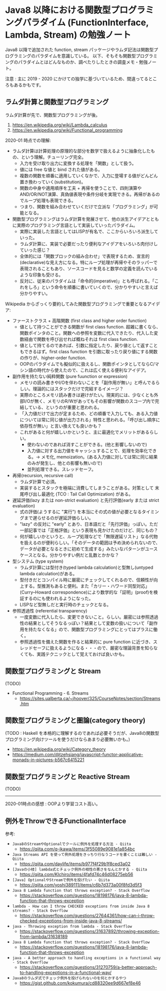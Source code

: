 # Java8 以降における関数型プログラミングパラダイム (FunctionInterface, Lambda, Stream) の勉強ノート

Java8 以降で追加された function, stream パッケージやラムダ記法は関数型プログラミングのパラダイムを意識している。
以下、そもそも関数型プログラミングのパラダイムとはどんなものか、調べたりしたときの調査メモ・勉強ノート。

注意 : 主に 2019 - 2020 にかけての独学に基づいているため、間違ってるところもあるかもです。

## ラムダ計算と関数型プログラミング

ラムダ計算が先で、関数型プログラミングが後。

1. https://en.wikipedia.org/wiki/Lambda_calculus
2. https://en.wikipedia.org/wiki/Functional_programming

2020-01 時点での理解:

- ラムダ計算は計算処理の原理的な部分を数学で扱えるように抽象化したもの、という理解。チューリング完全。
  - 入力を受け取り出力に変換する処理を「関数」として扱う。
  - 値には free な値と bind された値がある。
  - 複数の関数を順番に適用していくなかで、入力に登場する値がどんどん置き換わっていく(substitution)。
  - 関数の中身や適用順序を工夫 + 再帰を使うことで、四則演算やAND/OR/NOT演算、真偽値表現や条件分岐を実現できる。再帰があるのでループ処理も表現できる。
  - つまり、関数を組み合わせていくだけで立派な「プログラミング」が可能となる。
- 関数型プログラミングはラムダ計算を発展させて、他の派生アイデアとともに実際のプログラミング言語として実装していったパラダイム。
  - 実際に実装した言語としてはLISPが有名で、ここからいろいろ派生していった。
  - ラムダ計算に、実装で必要だったり便利なアイデアをいろいろ肉付けしていった感じ？
  - 全体的には「関数ブロックの組み合わせ」で表現するため、宣言的(declarative)な見え方になる。特にループ処理が再帰やそのラッパーで表現されることもあり、ソースコードを見ると数学の定義を読んでいるような印象も受ける。
  - 反対に、従来のパラダイムは「命令的(imperative)」とも呼ばれる。「これをしろ」という命令を順番に書いていくので、分かりやすいと言えば分かりやすい。

Wikipedia からざっくり要約してみた関数型プログラミングで重要となるアイデア:
- ファーストクラス + 高階関数 (first class and higher order function)
  - 値として持つことができる関数が first class function. 超雑に書くなら、関数ポインタのこと。関数への参照を変数に代入できたり、代入した変数経由で関数を呼び出せれば概ねそれは first class function.
  - 値として持てるのであれば、引数に指定したり、戻り値として返すこともできるはず。first class function を引数に取ったり戻り値にする関数の作りが、higher-order function.
  - OOPのパラダイムでも擬似的に扱えるし、関数ポインタとしてならC/マシン語の時代から使えたので、これは広く使える便利なアイデア。
- 副作用を持たない純粋関数 (pure fuunction or expression)
  - メモリの読み書きやI/Oを伴わないことを「副作用が無い」と呼んでるらしい。理論的にはスタックだけで完結するイメージ？
  - 実際のところメモリ読み書きは避けがたい。現実的には、少なくとも外部I/Oが無く、メモリのR/Wがあってもその影響が関数のスコープ内で完結している、というのが重要と思われる。
  - 「入力値だけで出力が定まるため、どの順番で入力しても、ある入力値については常に同じ値が出力される」特性と思われる。「呼び出し順序に依存性が無い」と言い換えても良いかも？
  - これがあると何が嬉しいかというと、主に最適化でメリットがあるらしい。
    - 使わないのであれば消すことができる。(他と影響しないので)
    - 入力値に対する出力値をキャッシュすることで、処理を効率化できる。-> メモ化, memoization。(ある入力値に対しては常に同じ結果のみが発生し、他との影響も無いので)
    - 並列処理できる。スレッドセーフ。
- 再帰(recursion, recursive call)
  - ラムダ計算で必須。
  - 実装するとスタックを極端に消費してしまうことがある。対策として 末尾呼び出し最適化 (TCO : Tail Call Optimization) がある。
- 遅延評価(lazy または non-strict evaluation) と先行評価(early または strict evaluation)
  - 式の評価(ようするに "実行") を本当にその式の値が必要となるタイミングまで遅らせるのが遅延評価らしい。
  - "lazy" の反対に "early" とあり、日本語だと「先行評価」っぽい。ただ一部記事では「正格評価」という表現も見かけたのだけど、同じもの？
  - 何が嬉しいかというと、ループ処理などで「無限遅延リスト」なる代物を扱えるのが便利らしい。「そのデータの範囲は予め決められないので、データが必要となるときに初めて生成する」みたいなパターンがユースケースとなる。分かりやすい例だと乱数とかかな？
- 型システム (type system)
  - ラムダ計算には型付き(typed lambda calculation)と型無し(untyped lambda calculation)がある。
  - 型付きだとコンパイル時に厳密にチェックしてくれるので、信頼性が向上する。型推測もあると便利。また「カリー・ハワード同型対応」(Curry–Howard correspondence)により数学的な「証明」(proof)を検証するのにも使われるようになった。
  - LISPなど型無しだと実行時のチェックとなる。
- 参照透過性 (referential transparency)
  - 一度変数に代入したら、変更できないこと。らしい。厳密には参照透過性の結果としてそうなるっぽい？結果として変数の扱いについて「副作用を持たなくなる」ので、関数型プログラミングにとってはプラスに働く。
  - 参照透過性を備えた関数を作ると結果的に pure function に近づき、スレッドセーフに扱えるようになる・・・ので、厳密な理論背景を知らなくても、実践テクニックとして覚えておけば良いかも。

## 関数型プログラミングと Stream

(TODO)

- Functional Programming - 6. Streams
  - https://sites.ualberta.ca/~jhoover/325/CourseNotes/section/Streams.htm

## 関数型プログラミングと圏論(category theory)

(TODO : Haskell を本格的に理解するのであれば必要そうだが、Java8の関数型プログラミング向けツールを使うだけならあまり必要無いかも。)

- https://en.wikipedia.org/wiki/Category_theory
- https://medium.com/@tzehsiang/javascript-functor-applicative-monads-in-pictures-b567c6415221

## 関数型プログラミングと Reactive Stream

(TODO)

----

2020-01時点の感想 : OOPより学習コスト高い。

## 例外をThrowできるFunctionalInterface

参考:

- `Java8のStreamやOptionalでクールに例外を処理する方法 - Qiita`
  - https://qiita.com/q-ikawa/items/3f55089e9081e1a854bc
- `Java Streams API を使って例外処理をきっちり行なうコードを書くことは難しい - Qiita`
  - https://qiita.com/daylife/items/b977f4f29b1f8ced3a02
- `[Javaの小枝] lambda式とチェック例外の相性の悪さをなんとかする - Qiita`
  - https://qiita.com/KIchiro/items/4fafd74c46d08275eb56
- `[Java] OptionalやStreamで例外を投げたい - Qiita`
  - https://qiita.com/yoshi389111/items/c6b7d373a00f8fd3d5f3
- `Java 8 Lambda function that throws exception? - Stack Overflow`
  - https://stackoverflow.com/questions/18198176/java-8-lambda-function-that-throws-exception
- `lambda - How can I throw CHECKED exceptions from inside Java 8 streams? - Stack Overflow`
  - https://stackoverflow.com/questions/27644361/how-can-i-throw-checked-exceptions-from-inside-java-8-streams/
- `java - Throwing exception from lambda - Stack Overflow`
  - https://stackoverflow.com/questions/31637892/throwing-exception-from-lambda/31638189
- `Java 8 Lambda function that throws exception? - Stack Overflow`
  - https://stackoverflow.com/questions/18198176/java-8-lambda-function-that-throws-exception
- `java - A better approach to handling exceptions in a functional way - Stack Overflow`
  - https://stackoverflow.com/questions/31270759/a-better-approach-to-handling-exceptions-in-a-functional-way/
- `Java8のラムダ式でチェック例外を投げられないのを何とかするやつ`
  - https://gist.github.com/kokumura/cd88320ee9d667ef8e46
